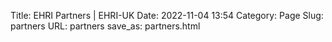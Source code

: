 Title: EHRI Partners | EHRI-UK
Date: 2022-11-04 13:54
Category: Page
Slug: partners
URL: partners
save_as: partners.html
